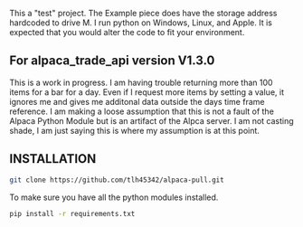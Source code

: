 This a "test" project. 
The Example piece does have the storage address hardcoded to drive M.
I run python on Windows, Linux, and Apple.  It is expected that you would alter the code to fit your environment.

## For alpaca_trade_api version V1.3.0
This is a work in progress.  I am having trouble returning more than 100 items for a bar for a day.
Even if I request more items by setting a value, it ignores me and gives me additonal data outside the days time frame reference.
I am making a loose assumption that this is not a fault of the Alpaca Python Module but is an artifact of the Alpca server.  I am not casting shade,
I am just saying this is where my assumption is at this point.

## INSTALLATION

```bash
git clone https://github.com/tlh45342/alpaca-pull.git
```

To make sure you have all the python modules installed.

```bash
pip install -r requirements.txt
```
